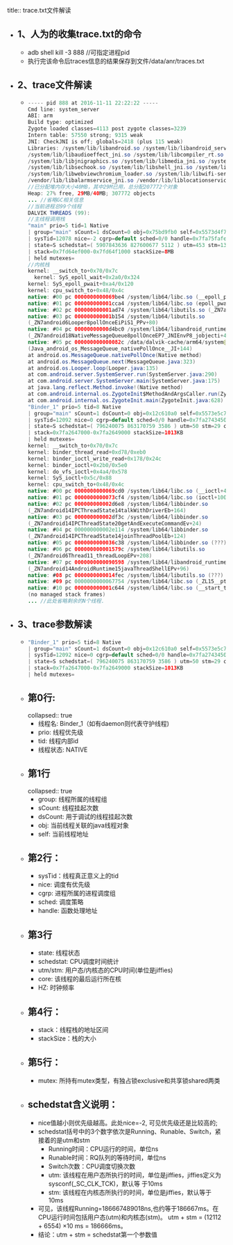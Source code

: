 title:: trace.txt文件解读

- ## 1、人为的收集trace.txt的命令
	- adb shell kill -3 888 //可指定进程pid
	- 执行完该命令后traces信息的结果保存到文件/data/anr/traces.txt
- ## 2、trace文件解读
	- ```java
	  ----- pid 888 at 2016-11-11 22:22:22 -----
	  Cmd line: system_server
	  ABI: arm
	  Build type: optimized
	  Zygote loaded classes=4113 post zygote classes=3239
	  Intern table: 57550 strong; 9315 weak
	  JNI: CheckJNI is off; globals=2418 (plus 115 weak)
	  Libraries: /system/lib/libandroid.so /system/lib/libandroid_servers.so
	  /system/lib/libaudioeffect_jni.so /system/lib/libcompiler_rt.so /system/lib/libjavacrypto.so
	  /system/lib/libjnigraphics.so /system/lib/libmedia_jni.so /system/lib/librs_jni.so
	  /system/lib/libsechook.so /system/lib/libshell_jni.so /system/lib/libsoundpool.so
	  /system/lib/libwebviewchromium_loader.so /system/lib/libwifi-service.so
	  /vendor/lib/libalarmservice_jni.so /vendor/lib/liblocationservice.so libjavacore.so (16)
	  //已分配堆内存大小40MB，其中29M已用，总分配207772个对象
	  Heap: 27% free, 29MB/40MB; 307772 objects
	  ... //省略GC相关信息
	  //当前进程总99个线程
	  DALVIK THREADS (99):
	  //主线程调用栈
	  "main" prio=5 tid=1 Native
	  | group="main" sCount=1 dsCount=0 obj=0x75bd9fb0 self=0x5573d4f770
	  | sysTid=12078 nice=-2 cgrp=default sched=0/0 handle=0x7fa75fafe8
	  | state=S schedstat=( 5907843636 827600677 5112 ) utm=453 stm=137 core=0 HZ=100
	  | stack=0x7fd64ef000-0x7fd64f1000 stackSize=8MB
	  | held mutexes=
	  //内核栈
	  kernel: __switch_to+0x70/0x7c
	    kernel: SyS_epoll_wait+0x2a0/0x324
	  kernel: SyS_epoll_pwait+0xa4/0x120
	  kernel: cpu_switch_to+0x48/0x4c
	  native: #00 pc 0000000000069be4 /system/lib64/libc.so (__epoll_pwait+8)
	  native: #01 pc 000000000001cca4 /system/lib64/libc.so (epoll_pwait+32)
	  native: #02 pc 000000000001ad74 /system/lib64/libutils.so (_ZN7android6Looper9pollInnerEi+144)
	  native: #03 pc 000000000001b154 /system/lib64/libutils.so
	  (_ZN7android6Looper8pollOnceEiPiS1_PPv+80)
	  native: #04 pc 00000000000d4bc0 /system/lib64/libandroid_runtime.so
	  (_ZN7android18NativeMessageQueue8pollOnceEP7_JNIEnvP8_jobjecti+48)
	  native: #05 pc 000000000000082c /data/dalvik-cache/arm64/system@framework@boot.oat
	  (Java_android_os_MessageQueue_nativePollOnce__JI+144)
	  at android.os.MessageQueue.nativePollOnce(Native method)
	  at android.os.MessageQueue.next(MessageQueue.java:323)
	  at android.os.Looper.loop(Looper.java:135)
	  at com.android.server.SystemServer.run(SystemServer.java:290)
	  at com.android.server.SystemServer.main(SystemServer.java:175)
	  at java.lang.reflect.Method.invoke!(Native method)
	  at com.android.internal.os.ZygoteInit$MethodAndArgsCaller.run(ZygoteInit.java:738)
	  at com.android.internal.os.ZygoteInit.main(ZygoteInit.java:628)
	  "Binder_1" prio=5 tid=8 Native
	  | group="main" sCount=1 dsCount=0 obj=0x12c610a0 self=0x5573e5c750
	  | sysTid=12092 nice=0 cgrp=default sched=0/0 handle=0x7fa2743450
	  | state=S schedstat=( 796240075 863170759 3586 ) utm=50 stm=29 core=1 HZ=100
	  | stack=0x7fa2647000-0x7fa2649000 stackSize=1013KB
	  | held mutexes=
	  kernel: __switch_to+0x70/0x7c
	  kernel: binder_thread_read+0xd78/0xeb0
	  kernel: binder_ioctl_write_read+0x178/0x24c
	  kernel: binder_ioctl+0x2b0/0x5e0
	  kernel: do_vfs_ioctl+0x4a4/0x578
	  kernel: SyS_ioctl+0x5c/0x88
	  kernel: cpu_switch_to+0x48/0x4c
	  native: #00 pc 0000000000069cd0 /system/lib64/libc.so (__ioctl+4)
	  native: #01 pc 0000000000073cf4 /system/lib64/libc.so (ioctl+100)
	  native: #02 pc 000000000002d6e8 /system/lib64/libbinder.so
	  (_ZN7android14IPCThreadState14talkWithDriverEb+164)
	  native: #03 pc 000000000002df3c /system/lib64/libbinder.so
	  (_ZN7android14IPCThreadState20getAndExecuteCommandEv+24)
	  native: #04 pc 000000000002e114 /system/lib64/libbinder.so
	  (_ZN7android14IPCThreadState14joinThreadPoolEb+124)
	  native: #05 pc 0000000000036c38 /system/lib64/libbinder.so (???)
	  native: #06 pc 000000000001579c /system/lib64/libutils.so
	  (_ZN7android6Thread11_threadLoopEPv+208)
	  native: #07 pc 0000000000090598 /system/lib64/libandroid_runtime.so
	  (_ZN7android14AndroidRuntime15javaThreadShellEPv+96)
	  native: #08 pc 0000000000014fec /system/lib64/libutils.so (???)
	  native: #09 pc 0000000000067754 /system/lib64/libc.so (_ZL15__pthread_startPv+52)
	  native: #10 pc 000000000001c644 /system/lib64/libc.so (__start_thread+16)
	  (no managed stack frames)
	  ... //此处省略剩余的N个线程.
	  ```
- ## 3、trace参数解读
	- ```java
	  "Binder_1" prio=5 tid=8 Native
	  | group="main" sCount=1 dsCount=0 obj=0x12c610a0 self=0x5573e5c750
	  | sysTid=12092 nice=0 cgrp=default sched=0/0 handle=0x7fa2743450
	  | state=S schedstat=( 796240075 863170759 3586 ) utm=50 stm=29 core=1 HZ=100
	  | stack=0x7fa2647000-0x7fa2649000 stackSize=1013KB
	  | held mutexes=
	  ```
	- ## 第0行:
	  collapsed:: true
		- 线程名: Binder_1（如有daemon则代表守护线程)
		- prio: 线程优先级
		- tid: 线程内部id
		- 线程状态: NATIVE
	- ##  第1行
	  collapsed:: true
		- group: 线程所属的线程组
		- sCount: 线程挂起次数
		- dsCount: 用于调试的线程挂起次数
		- obj: 当前线程关联的java线程对象
		- self: 当前线程地址
	- ## 第2行：
		- sysTid：线程真正意义上的tid
		- nice: 调度有优先级
		- cgrp: 进程所属的进程调度组
		- sched: 调度策略
		- handle: 函数处理地址
	- ## 第3行
		- state: 线程状态
		- schedstat: CPU调度时间统计
		- utm/stm: 用户态/内核态的CPU时间(单位是jiffies)
		- core: 该线程的最后运行所在核
		- HZ: 时钟频率
	- ## 第4行：
		- stack：线程栈的地址区间
		- stackSize：栈的大小
	- ## 第5行：
		- mutex: 所持有mutex类型，有独占锁exclusive和共享锁shared两类
	- ## schedstat含义说明：
		- nice值越小则优先级越高。此处nice=-2, 可见优先级还是比较高的;
		- schedstat括号中的3个数字依次是Running、Runable、Switch，紧接着的是utm和stm
			- Running时间：CPU运行的时间，单位ns
			- Runable时间：RQ队列的等待时间，单位ns
			- Switch次数：CPU调度切换次数
			- utm: 该线程在用户态所执行的时间，单位是jiffies，jiffies定义为sysconf(_SC_CLK_TCK)，默认等
			  于10ms
			- stm: 该线程在内核态所执行的时间，单位是jiffies，默认等于10ms
		- 可见，该线程Running=186667489018ns,也约等于186667ms。在CPU运行时间包括用户态(utm)和内核态(stm)。 utm + stm = (12112 + 6554) ×10 ms = 186666ms。
		- 结论：utm + stm = schedstat第一个参数值